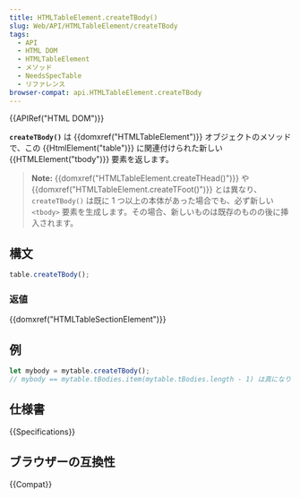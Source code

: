 ```yaml
---
title: HTMLTableElement.createTBody()
slug: Web/API/HTMLTableElement/createTBody
tags:
  - API
  - HTML DOM
  - HTMLTableElement
  - メソッド
  - NeedsSpecTable
  - リファレンス
browser-compat: api.HTMLTableElement.createTBody
---
```

{{APIRef("HTML DOM")}}

**`createTBody()`** は {{domxref("HTMLTableElement")}} オブジェクトのメソッドで、この {{HtmlElement("table")}} に関連付けられた新しい {{HTMLElement("tbody")}} 要素を返します。

> **Note:** {{domxref("HTMLTableElement.createTHead()")}} や {{domxref("HTMLTableElement.createTFoot()")}} とは異なり、 `createTBody()` は既に 1 つ以上の本体があった場合でも、必ず新しい `<tbody>` 要素を生成します。その場合、新しいものは既存のものの後に挿入されます。

## 構文

```js
table.createTBody();
```

### 返値

{{domxref("HTMLTableSectionElement")}}

## 例

```js
let mybody = mytable.createTBody();
// mybody == mytable.tBodies.item(mytable.tBodies.length - 1) は真になります
```

## 仕様書

{{Specifications}}

## ブラウザーの互換性

{{Compat}}

